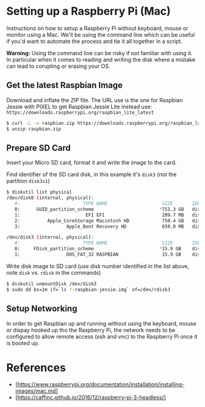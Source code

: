 # Setting up a Raspberry Pi (Mac)
Instructions on how to setup a Raspberry Pi without keyboard, mouse or monitor using a Mac. We'll be using the command line which can be useful if you'd want to automate the process and tie it all together in a script.

**Warning:** Using the command line can be risky if not familiar with using it. In particular when it comes to reading and writing the disk where a mistake can lead to corupting or erasing your OS.

## Get the latest Raspbian Image
Download and inflate the ZIP file. The URL use is the one for Raspbian Jessie with PIXEL to get Raspbian Jessie Lite instead use: `https://downloads.raspberrypi.org/raspbian_lite_latest`
```bash
$ curl -L -o raspbian.zip https://downloads.raspberrypi.org/raspbian_latest
$ unzip raspbian.zip
```

## Prepare SD Card
Insert your Micro SD card, format it and write the image to the card.

Find identifier of the SD card disk, in this example it's `disk3` (not the partition `disk3s1`)
```bash
$ diskutil list physical
/dev/disk0 (internal, physical):
   #:                       TYPE NAME                    SIZE       IDENTIFIER
   0:      GUID_partition_scheme                        *751.3 GB   disk0
   1:                        EFI EFI                     209.7 MB   disk0s1
   2:          Apple_CoreStorage Macintosh HD            750.4 GB   disk0s2
   3:                 Apple_Boot Recovery HD             650.0 MB   disk0s3

/dev/disk3 (internal, physical):
   #:                       TYPE NAME                    SIZE       IDENTIFIER
   0:     FDisk_partition_scheme                        *15.9 GB    disk3
   1:                 DOS_FAT_32 RASPBIAN                15.9 GB    disk3s1
```
Write disk image to SD card (use disk number identified in the list above, note `disk` vs. `rdisk` in the commands)
```bash
$ diskutil unmountDisk /dev/disk3
$ sudo dd bs=1m if=`ls *-raspbian-jessie.img` of=/dev/rdisk3
```

## Setup Networking
In order to get Raspbian up and running without using the keyboard, mouse or dispay hooked up tho the Raspberry Pi, the network needs to be configured to allow remote access (ssh and vnc) to the Raspberry Pi once it is booted up.

# References
* [https://www.raspberrypi.org/documentation/installation/installing-images/mac.md]
* [https://caffinc.github.io/2016/12/raspberry-pi-3-headless/]
